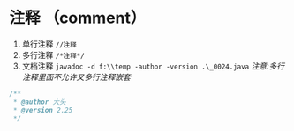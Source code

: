 # 注释 （comment）

1. 单行注释 `//注释`
2. 多行注释 `/*注释*/`
3. 文档注释 `javadoc -d f:\\temp -author -version .\_0024.java`
*注意:多行注释里面不允许又多行注释嵌套*

```java
/**
 * @author 大头
 * @version 2.25
 */
```
